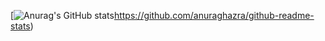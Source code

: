 [![Anurag's GitHub stats](https://github-readme-stats.vercel.app/api?username=pacbru1260&theme=aura)https://github.com/anuraghazra/github-readme-stats)

